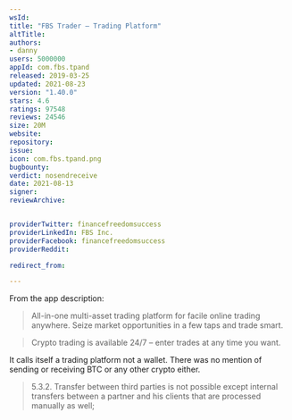 ```yaml
---
wsId: 
title: "FBS Trader — Trading Platform"
altTitle: 
authors:
- danny
users: 5000000
appId: com.fbs.tpand
released: 2019-03-25
updated: 2021-08-23
version: "1.40.0"
stars: 4.6
ratings: 97548
reviews: 24546
size: 20M
website: 
repository: 
issue: 
icon: com.fbs.tpand.png
bugbounty: 
verdict: nosendreceive
date: 2021-08-13
signer: 
reviewArchive:


providerTwitter: financefreedomsuccess
providerLinkedIn: FBS Inc.
providerFacebook: financefreedomsuccess
providerReddit: 

redirect_from:

---
```



From the app description:
>All-in-one multi-asset trading platform for facile online trading anywhere. Seize market opportunities in a few taps and trade smart.

>Crypto trading is available 24/7 – enter trades at any time you want.

It calls itself a trading platform not a wallet. There was no mention of sending or receiving BTC or any other crypto either.

>5.3.2. Transfer between third parties is not possible except internal transfers between a partner and his clients that are processed manually as well;
